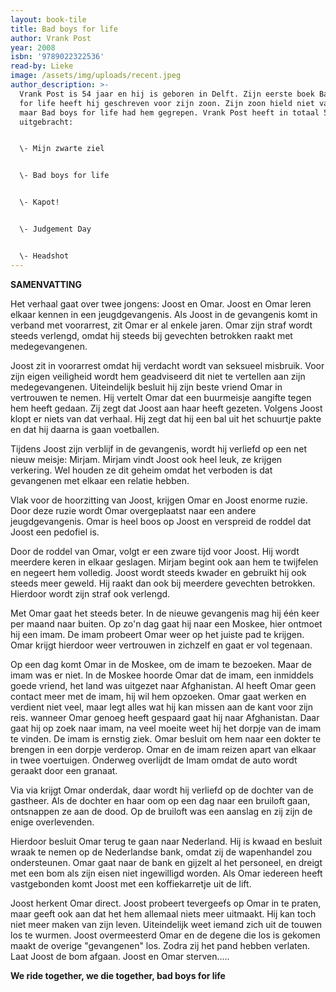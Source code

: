 ```yaml
---
layout: book-tile
title: Bad boys for life
author: Vrank Post
year: 2008
isbn: '9789022322536'
read-by: Lieke
image: /assets/img/uploads/recent.jpeg
author_description: >-
  Vrank Post is 54 jaar en hij is geboren in Delft. Zijn eerste boek Bad boys
  for life heeft hij geschreven voor zijn zoon. Zijn zoon hield niet van lezen
  maar Bad boys for life had hem gegrepen. Vrank Post heeft in totaal 5 boek
  uitgebracht:


  \- Mijn zwarte ziel


  \- Bad boys for life


  \- Kapot!


  \- Judgement Day


  \- Headshot
---
```

**SAMENVATTING**

Het verhaal gaat over twee jongens: Joost en Omar. Joost en Omar leren elkaar kennen in een jeugdgevangenis. Als Joost in de gevangenis komt in verband met voorarrest, zit Omar er al enkele jaren. Omar zijn straf wordt steeds verlengd, omdat hij steeds bij gevechten betrokken raakt met medegevangenen.

Joost zit in voorarrest omdat hij verdacht wordt van seksueel misbruik. Voor zijn eigen veiligheid wordt hem geadviseerd dit niet te vertellen aan zijn medegevangenen. Uiteindelijk besluit hij zijn beste vriend Omar in vertrouwen te nemen. Hij vertelt Omar dat een buurmeisje aangifte tegen hem heeft gedaan. Zij zegt dat Joost aan haar heeft gezeten. Volgens Joost klopt er niets van dat verhaal. Hij zegt dat hij een bal uit het schuurtje pakte en dat hij daarna is gaan voetballen. 

Tijdens Joost zijn verblijf in de gevangenis, wordt hij verliefd op een net nieuw meisje: Mirjam. Mirjam vindt Joost ook heel leuk, ze krijgen verkering. Wel houden ze dit geheim omdat het verboden is dat gevangenen met elkaar een relatie hebben.

Vlak voor de hoorzitting van Joost, krijgen Omar en Joost enorme ruzie. Door deze ruzie wordt Omar overgeplaatst naar een andere jeugdgevangenis. Omar is heel boos op Joost en verspreid de roddel dat Joost een pedofiel is. 

Door de roddel van Omar, volgt er een zware tijd voor Joost. Hij wordt meerdere keren in elkaar geslagen. Mirjam begint ook aan hem te twijfelen en negeert hem volledig. Joost wordt steeds kwader en gebruikt hij ook steeds meer geweld. Hij raakt dan ook bij meerdere gevechten betrokken. Hierdoor wordt zijn straf ook verlengd.  

Met Omar gaat het steeds beter. In de nieuwe gevangenis mag hij één keer per maand naar buiten. Op zo'n dag gaat hij naar een Moskee, hier ontmoet hij een imam. De imam probeert Omar weer op het juiste pad te krijgen. Omar krijgt hierdoor weer vertrouwen in zichzelf en gaat er vol tegenaan.

Op een dag komt Omar in de Moskee, om de imam te bezoeken. Maar de imam was er niet. In de Moskee hoorde Omar dat de imam, een inmiddels goede vriend, het land was uitgezet naar Afghanistan. Al heeft Omar geen contact meer met de imam, hij wil hem opzoeken. Omar gaat werken en verdient niet veel, maar legt alles wat hij kan missen aan de kant voor zijn reis. wanneer Omar genoeg heeft gespaard gaat hij naar Afghanistan. Daar gaat hij op zoek naar imam, na veel moeite weet hij het dorpje van de imam te vinden. De imam is ernstig ziek. Omar besluit om hem naar een dokter te brengen in een dorpje verderop. Omar en de imam reizen apart van elkaar in twee voertuigen. Onderweg overlijdt de Imam omdat de auto wordt geraakt door een granaat. 

Via via krijgt Omar onderdak, daar wordt hij verliefd op de dochter van de gastheer. Als de dochter en haar oom op een dag naar een bruiloft gaan, ontsnappen ze aan de dood. Op de bruiloft was een aanslag en zij zijn de enige overlevenden. 

Hierdoor besluit Omar terug te gaan naar Nederland. Hij is kwaad en besluit wraak te nemen op de Nederlandse bank, omdat zij de wapenhandel zou ondersteunen. Omar gaat naar de bank en gijzelt al het personeel, en dreigt met een bom als zijn eisen niet ingewilligd worden. Als Omar iedereen heeft vastgebonden komt Joost met een koffiekarretje uit de lift.

Joost herkent Omar direct. Joost probeert tevergeefs op Omar in te praten, maar geeft ook aan dat het hem allemaal niets meer uitmaakt. Hij kan toch niet meer maken van zijn leven. Uiteindelijk weet iemand zich uit de touwen los te wurmen. Joost overmeesterd Omar en de degene die los is gekomen maakt de overige "gevangenen" los. Zodra zij het pand hebben verlaten. Laat Joost de bom afgaan.
Joost en Omar sterven.....

**We ride together, we die together, bad boys for life**
